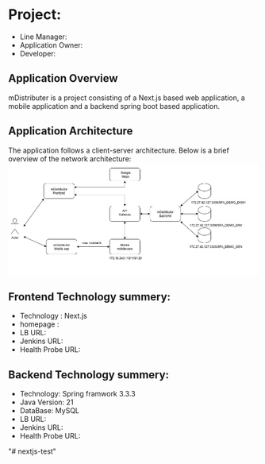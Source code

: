 # Project: <mDistributer> 
- Line Manager:
- Application Owner:
- Developer:

## Application Overview
mDistributer is a project consisting of a Next.js based web application, a mobile application and a backend spring boot based application.

## Application Architecture
The application follows a client-server architecture. Below is a brief overview of the network architecture:
![alt text](images/Network_diagram.jpg)

## Frontend Technology summery:
- Technology : Next.js
- homepage : 
- LB URL: 
- Jenkins URL: 
- Health Probe URL:

## Backend Technology summery:
- Technology: Spring framwork 3.3.3
- Java Version: 21
- DataBase: MySQL
- LB URL:
- Jenkins URL:
- Health Probe URL:  



"# nextjs-test" 
